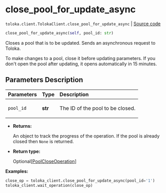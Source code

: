 # close_pool_for_update_async
`toloka.client.TolokaClient.close_pool_for_update_async` | [Source code](https://github.com/Toloka/toloka-kit/blob/v1.2.0.post1/src/client/__init__.py#L1500)

```python
close_pool_for_update_async(self, pool_id: str)
```

Closes a pool that is to be updated. Sends an asynchronous request to Toloka.


To make changes to a pool, close it before updating parameters.
If you don't open the pool after updating, it opens automatically in 15 minutes.

## Parameters Description

| Parameters | Type | Description |
| :----------| :----| :-----------|
`pool_id`|**str**|<p>The ID of the pool to be closed.</p>

* **Returns:**

  An object to track the progress of the operation. If the pool is already closed then `None` is returned.

* **Return type:**

  Optional\[[PoolCloseOperation](toloka.client.operations.PoolCloseOperation.md)\]

**Examples:**


```python
close_op = toloka_client.close_pool_for_update_async(pool_id='1')
toloka_client.wait_operation(close_op)
```
